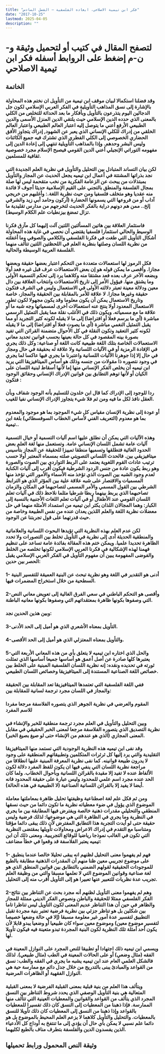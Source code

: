 ```yaml
---
title: "فكر ابن تيمية الاصلاحي، ابعاده الفلسفية – الفصل السادس"
date: "2017-10-25"
lastmod: 2025-04-05
description: ""
---
```

# **لتصفح المقال في كتيب أو لتحميل وثيقة و-ن-م إضغط على الروابط أسفله** **فكر ابن تيمية الاصلاحي**

## الخاتمة

### وقد فضلنا استكمالا لبيان موقف ابن تيمية من التأويل ان نختم هذه المحاولة بالإشارة إلى نسق المذاهب التأويلية في الفكر العربي الإسلامي لكون جل الدجالين اليوم يتذرعون بالتأويل وبأفكار ما بعد الحداثة للتخلص من الكلي بالمعنى الذي حدده الدين الإسلامي حيث يلتقي الدين المنزل الأسمى والدين الطبيعي الأرفع أعني ما يتوصل إليه اعتبار العالم الطبيعي واعتبار العالم الخلقي من إدراك للكلي الإنساني الذي يعبر عن الشهود, إدراك يتجاوز الأفق الحضاري الخصوصي إلى الكلي الفطري الذي تشترك فيه جميع الكائنات وليس البشر وحدهم. وإذا بالمذاهب التأويلية تنتهي إلى إعادة الدين إلى مفهومه التوراتي الإنجيلي أعني الدين القومي فيصبح الإسلام مجرد خصوصية ثقافية للمسلمين.

### لكن بيان التساند المتبادل بين التحليل والتأويل في نظرية العلم الجديدة التي نجد بذراتها المشتتة في أعمال ابن تيميه يجعل الحديث عن المجاز والتأويل بمبتذلات من يبحث عن الزعامة الفكرية من نخب متقحمة ليس لها صلة بمجال الفلسفة والمنطق بالتجني على القيم الإسلامية حديثا أجوف لا فائدة منه عقديا وهو متخلف فلسفيا ومن حيث نظرية اللغة.: وأغلبهم من خريجي آداب أو من فروعها التي يسمونها الحضارة (أركون وحامد أبي زيد والشرفي إلخ.. ممن هم دونهم دراية بالفكر الحديث لتخرجهم من مدارس تقليدية ما تزال تمضغ بيزنطيات علم الكلام الوسيط).

### فاستثمار العلاقة بين هاتين المسألتين اللتين آلت إليهما كل مآزق فكرنا الوسيط والحالي استثمارا فلسفيا يقتضي أن نحصي في غاية هذه المحاولة أشكال التأويل التي طغت في فكرنا الفلسفي والكلامي والصوفي وما أغفلته من نظرية اللسان وصلتها بنظرية العلم في اللحظتين اللتين تتألف منهما الفلسفة العربية الوسيطة والحالية.

### فكل الرموز لها استعمالات متعددة من التحكم اعتبار بعضها حقيقة وبعضها مجازا. وأقصى ما يمكن قوله هو إن بعض الاستعمالات عرف قبل غيره فعد أولا وبضعه الآخر عرف بعده فعد مشتقا منه وكلاهما يرد إلى تحكم التسمية الأولى وما يشتق منها. فيؤول الأمر إلى تاريخ الاستعمالات وانتخاب العلاقة بين دال معين ودلالة معينة تعبتر دلالته الأولى في الاستعمال وليس في الشرف فتكون حقيقة وغيرها مجازا. لا علاقة للأمر بالمقابلة بين الحقيقة والمجاز، خاصة وتاريخ الاستعمال يمكن أن يكون معلوما وقد يكون مجهولا لكون تطور الاستعمال المعدود أولا ينتج عنه استعمالات أخرى لمسمياتها وجه شبه ما أو علاقة ما مع مسمياته. ويكون ذلك في الأغلب نقلة مما يقبل التمثيل الرسمي مباشرة (أي ما يرسم فعلا أو افتراضا) إلى ما لا يقبله لكونه كثير التجريد أو مما يقبل التمثيل النغمي مباشرة (أي ما يصوت فعلا أو افتراضا) إلى ما لا يقبله لكونه كثير التعقيد وتكون النقلة في كل الأحوال متضمنة القرائن التي تفيد بصورة بينه المقصود في كل حالة بعينها بحسب قوانين تحديد معاني الاستعمالات الخاصة بتلك اللغة طبيعية كانت اللغة أو صناعية: وكل ذلك يجري في الإفادة الرمزية أو في الآليات اللسانية ولا علاقة له بحقيقة في حال ومجاز في حال إلا إذا جوهرنا الآليات اللسانية واعتبرنا ما يجري فيها عاكسا لما يجري في وجود نتصوره ذا مقولات من جنسه وذلك هو أساس الميتافيزيقا التي يريد ابن تيميه أن يخلص الفكر الإنساني منها إما لأنها أسقاط لبنية اللسان على الكيان أو لأنها توهم التطابق بين قوانين الإدراك الإنساني وحقائق الوجود فتكون :

### ردا للوجود إلى الإدراك كما قال ابن خلدون للتسليم بأنه الوجود شفاف وبأن العقل نافذ لكل ما فيه ومن ثم فلا شيء يتجاوز الإدراك الإنساني نفيا للغيب.

### أو عودة إلى نظرية الإنسان مقياس كل شيء الموجود بما هو موجود والمعدوم بما هو معدوم (التعريف الفني لأساس الخطاب السوفسطائي) بلغة ابن تيمية..

### وهذه الآليات التي يمكن أن نطلق عليها اسم آليات التسمية أو خيال التسمية آليات عامة تشمل اللسان الإنساني عامة. وتستعمل منها لغة العلم بعض الحدود الغائية فتطلقها وتسميها منطقا تمييزا للحقيقة عن المجاز بتأسيس ميتافيزيقي بين. فالحدث اللساني التصويتي صلته بمسماه المعتبر أولا حسب ترتيب عادات القوم اللغوية يعتمد على الربط التواردي بين الصوت والصورة وهو ربط يكون عادة من جنس الردود الشرطية فيكون أقرب إلى آليات الكناية لعدم وجود الشبه بين الصوت الذي تؤخذ منه الأسماء والأمور التي تؤخذ منها المسميات والاقتصار على شبه علاقة علية بين المؤثر الذي هو الترابط الشرطي بين القول المسمي والأمر المسمى لتصاحبهما في المكان والزمان تصاحبهما الذي يربط بينهما ربطا شرطيا مثلما نلاحظ ذلك في آليات تعلم اللسان القومي عند الأطفال أو في آليات تعلم اللغات الأجنبية بالنسبة إلى الكبار: وهما المجالان اللذان يكثر ابن تيميه من استمداد الأمثلة منهما في حل معضلات نظرية اللغة والعلم اللذين يعدان عنده من نفس الطبيعة وخاصة من حيث قدرتهما على قول تجربتنا عن الوجود.

### لكن عدم العلم بهذه النظرية التي تؤيدها البحوث اللسانية والعلاماتية والمنطقية الحديثة أدى إلى نظرية في التأويل تخلط بين التصورات ولا تحدد الظاهرة تحديدا علميا. ويمكن ختم هذه المقالة بفائدة عامة تساعد على تنظيم فهمنا لهذه الإشكالية في فكرنا العربي الإسلامي لكونها تخلصه من الخلط والفوضى المفهومة يبين أن مفهوم التأويل في الفكر العربي الإسلامي يقبل الحصر بين حدين:

### 1- أدنى هو التقدير في اللغة وهو نظرية تبحث عن البنية العميقة للتفسير البنية السطحية من خلال استخراج المضمرات فيها.

### 2-وأقصى هو التحكم الباطني في سعي الفرق الغالية إلى تعويض معاني النص التي وصفوها بكونها ظاهرة بمعتقداتهم التي وصفوها بكونها معانيه الباطنة.

### وبين هذين الحدين نجد:

### 3-التأويل بمعناه الأشعري الذي هو أميل إلى الحد الأدنى.

### 4-والتأويل بمعناه المعتزلي الذي هو أميل إلى الحد الأقصى.

### 5-والحل الذي اختاره ابن تيميه لا يتعلق بأي من هذه المعاني الأربعة التي يعتبرها كلها صادرة عن أصل أعمق هو أساسها جميعا أساسها الذي تمثلت ثورته في تحديده ونقده: إنه نظرية اللسان الفلسفية المبنية على الخلط بين خصائص اللغة الصناعية المستندة إلى الميتافيزيقا وخصائص اللسان الطبيعي.

### ففي اللغة الفلسفية التي تعتمدها الميتافيزيقا تعد المقابلة بين الحقيقة والمجاز في اللسان مجرد ترجمة لسانية للمقابلة بين:

### المقوم والعرضي في نظرية الجوهر الذي يتصوره الفلاسفة مرجعا مفردا للاسم المفرد

### وبين التحليل والتأويل في العلم مجرد ترجمة منطقية للخبر والإنشاء في نظرية التصديق الذي يتصوره الفلاسفة مرجعا لمعنى الخبر الحقيقي في مقابل المعنى المجازي (الذي هو عندهم من الإنشاء حتى لو صيغ بصيغ الخبر).

### وقد نفى ابن تيميه هذه النظرية الوجودية التي تستمد منها الميتافيزيقا التقليدية والتي يرد إليها كل ثرثرات المتكلمين وتطبيقاتهم المنطقية على وجود لا يدرون طبيعة قوانينه. كما نفى نظرية المعرفة المبنية عليها انطلاقا من مراجعة نظرية اللسان التي ينفي فيها ان يكون للفظ المفرد دلالة لكون الألفاظ عنده لا تفيد إلا مقيدة بالقرائن اللسانية وبأحوال الخطاب. ولما كان الحد عنده مجرد اسم علمي للمحدود وليس عبارة على حقيقة المحدود فانه أيضا لا يفيد إلا بالقرائن اللسانية الصناعية (لا الطبيعية في هذه الحالة).

### ومن ثم فكل علم لغة اصطناعية وظيفتها تحليل ظاهرة بمعاملتها معاملة الموضوع الذي يؤول في ضوء معطياته نظرية ما تكون دائما من حيث نسقها المنطقي والتحليلي مقدرات ذهنية خالصة ويفترض فيها المطابقة بين ما يجري في النظرية وما يجري في الظاهرة التي هي موضوعها: لذلك فرضية وليس حقيقة حتى لو أيدت التجربة هذا التطابق المفترض لأن ذلك يبقى دائما مؤقتا ومتناسبا مع التقدم في إدراك الاعراض ومحاولات تأويلها بمقتضى النظرية التي تكون في الغالب نموذجا رياضيا للوقائع التجريبية. ومعنى ذلك أن ابن تيميه يعتبر الفلاسفة قد وقعوا في خطأ مضاعف:

### 1- فهم لم يفهموا معنى التحليل لظنهم انه يبقى تحليلا خالصا عندما ينطبق على موضوع تجريبي معين ظنا منهم أن المقدرات الذهنية مطابقة بالطبع للموجودات الحقيقية لقولهم الضمني بالتطابق بين قوانين المنطق الذي هو لغة صناعية وقوانين الموضوع التي لا نعلمها مسبقا والتي من وظيفة العلم تجريب عدة نظريات للتعبير عنها تعبيرا هو إلى التأويل أقرب منه إلى التحليل.

### 2-وهم لم يفهموا معنى التأويل لظنهم أنه مجرد بحث عن التناظر بين نتائج الفكر الفلسفي ممثلا للحقيقة والباطن ونصوص الفكر الديني ممثلة للمجاز والظاهر في حين أن هذا التناظر عديم المعنى لكون التأويل ليس تناظرا تاما بين شكلين بل هو تناظر جزئي بين نظرية فرضية تعتبر بنية مجردة تقبل التطبيق لتفسير عدة أمور غير معلومة مسبقا (إلا في حالة وضعها خصيصا لتفسير موضوع معين) وموضوع معين سواء كان طبيعيا أو وضعيا يبدو قابلا لأن يكون أحد أمثلة تلك النظرية لكون البنية المجردة تبدو متعينة فيه فيكون تأويلا لها.

### ويسمي ابن تيميه ذلك اجتهادا أو تطبيقا للنص المجرد على النوازل المعينة في الفقه (مثال وضعي) أو على الحالات المعينة في الطب (مثال طبيعي). لذلك فالشكل العلمي العام عند ابن تيميه يشبه ما يجري في الفقه والطب: نسق من القواعد والمبادئ يبنى بالتدريج من خلال جدل دائم مع ممارسة حية هي النوازل الفقهية أو الظاهرات المرضية.

### ويتألف هذا العلم من بنية قبلية بمعنى القبلية الفرضية لا بمعنى القبلية المتعالية هي بنية التأويل الوصفي الذي يحدد شروط التناظر بين النسق المجرد الذي يتألف من القواعد والقوانين والمعطيات العينية التي تتألف منها الممارسة. فإذا ذهبنا من المعطيات إلى النسق كان ذلك تفسيرا للمعطيات بالقواعد وإذا ذهبنا من النسق إلى المعطيات كان ذلك تأويلا للنسق بالمعطيات. والتحليل والتأويل كلاهما لا يزعم العلم المحيط بالموضوع بل هو دائما علم نسبي لا يمكن بأي حال أن يؤدي إلى ما تنتفخ به أوداج كل الأدعياء الذين يفسدون الدين والفلسفة بتطرف مناف بالطبع لكليهما.

## وثيقة النص المحمول ورابط تحميلها

###
